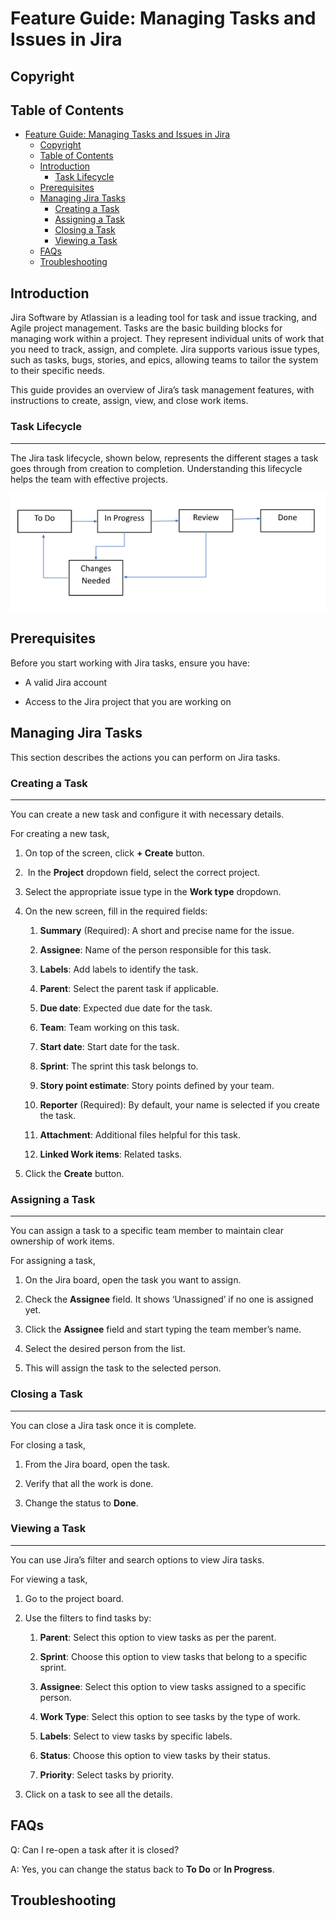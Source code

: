 # Feature Guide: Managing Tasks and Issues in Jira


## Copyright


## Table of Contents

- [Feature Guide: Managing Tasks and Issues in Jira](#feature-guide-managing-tasks-and-issues-in-jira)
  - [Copyright](#copyright)
  - [Table of Contents](#table-of-contents)
  - [Introduction](#introduction)
    - [Task Lifecycle](#task-lifecycle)
  - [Prerequisites](#prerequisites)
  - [Managing Jira Tasks](#managing-jira-tasks)
    - [Creating a Task](#creating-a-task)
    - [Assigning a Task](#assigning-a-task)
    - [Closing a Task](#closing-a-task)
    - [Viewing a Task](#viewing-a-task)
  - [FAQs](#faqs)
  - [Troubleshooting](#troubleshooting)

## Introduction


Jira Software by Atlassian is a leading tool for task and issue tracking, and Agile project management. Tasks are the basic building blocks for managing work within a project. They represent individual units of work that you need to track, assign, and complete. Jira supports various issue types, such as tasks, bugs, stories, and epics, allowing teams to tailor the system to their specific needs.

This guide provides an overview of Jira’s task management features, with instructions to create, assign, view, and close work items.

### Task Lifecycle
--------------

The Jira task lifecycle, shown below, represents the different stages a task goes through from creation to completion. Understanding this lifecycle helps the team with effective projects.

![Jira Task Flow](../assets/images/JiraTasks.png)

## Prerequisites

Before you start working with Jira tasks, ensure you have:

- A valid Jira account

- Access to the Jira project that you are working on

## Managing Jira Tasks

This section describes the actions you can perform on Jira tasks.

### Creating a Task
---------------

You can create a new task and configure it with necessary details.

For creating a new task,

1. On top of the screen, click **\+ Create** button.

2.  In the **Project** dropdown field, select the correct project.

3. Select the appropriate issue type in the **Work type** dropdown.

4. On the new screen, fill in the required fields:

    1. **Summary** (Required): A short and precise name for the issue.

    2. **Assignee**: Name of the person responsible for this task.

    3. **Labels**: Add labels to identify the task.

    4. **Parent**: Select the parent task if applicable.

    5. **Due date**: Expected due date for the task.

    6. **Team**: Team working on this task.

    7. **Start date**: Start date for the task.

    8. **Sprint**: The sprint this task belongs to.

    9. **Story point estimate**: Story points defined by your team.

    10. **Reporter** (Required): By default, your name is selected if you create the task.

    11. **Attachment**: Additional files helpful for this task.

    12. **Linked Work items**: Related tasks.

5. Click the **Create** button.

### Assigning a Task
----------------

You can assign a task to a specific team member to maintain clear ownership of work items.

For assigning a task,

1. On the Jira board, open the task you want to assign.

2. Check the **Assignee** field. It shows ‘Unassigned’ if no one is assigned yet.

3. Click the **Assignee** field and start typing the team member’s name.

4. Select the desired person from the list.

5. This will assign the task to the selected person.

### Closing a Task
------------------

You can close a Jira task once it is complete.

For closing a task,

1. From the Jira board, open the task.

2. Verify that all the work is done.

3. Change the status to **Done**.  

### Viewing a Task
------------------

You can use Jira’s filter and search options to view Jira tasks.

For viewing a task,

1. Go to the project board.

2. Use the filters to find tasks by:

    1. **Parent**: Select this option to view tasks as per the parent.

    2. **Sprint**: Choose this option to view tasks that belong to a specific sprint.

    3. **Assignee**: Select this option to view tasks assigned to a specific person.

    4. **Work Type**: Select this option to see tasks by the type of work.

    5. **Labels**: Select to view tasks by specific labels.

    6. **Status**: Choose this option to view tasks by their status.

    7. **Priority**: Select tasks by priority.

3. Click on a task to see all the details.

## FAQs

Q: Can I re-open a task after it is closed?

A: Yes, you can change the status back to **To Do** or **In Progress**.

## Troubleshooting
